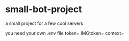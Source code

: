 # small-bot-project
a small project for a few cool servers

you need your own .env file
token=
IMGtoken=
context=
